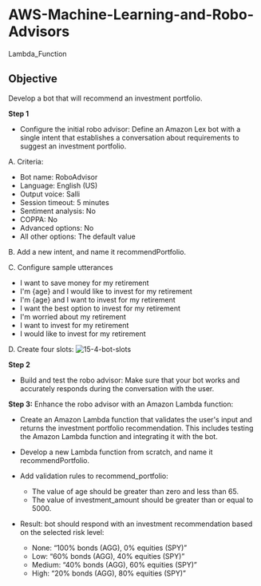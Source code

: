 # AWS-Machine-Learning-and-Robo-Advisors
Lambda_Function

## Objective 
Develop a bot that will recommend an investment portfolio.

**Step 1**
- Configure the initial robo advisor: Define an Amazon Lex bot with a single intent that establishes a conversation about requirements to suggest an investment portfolio.

A. Criteria:

- Bot name: RoboAdvisor
- Language: English (US)
- Output voice: Salli
- Session timeout: 5 minutes
- Sentiment analysis: No
- COPPA: No
- Advanced options: No
- All other options: The default value

B. Add a new intent, and name it recommendPortfolio.

C. Configure sample utterances
- I want to save money for my retirement
- I'm {age} and I would like to invest for my retirement
- I'm {age} and I want to invest for my retirement
- I want the best option to invest for my retirement
- I'm worried about my retirement
- I want to invest for my retirement
- I would like to invest for my retirement

D. Create four slots:
![15-4-bot-slots](https://user-images.githubusercontent.com/103196346/162596166-da4cc0f1-d8fa-4566-a357-c12cccaeffd2.png)


**Step 2**
- Build and test the robo advisor: Make sure that your bot works and accurately responds during the conversation with the user.

**Step 3:** Enhance the robo advisor with an Amazon Lambda function: 

- Create an Amazon Lambda function that validates the user's input and returns the investment portfolio recommendation. This includes testing the Amazon Lambda function and integrating it with the bot.
- Develop a new Lambda function from scratch, and name it recommendPortfolio. 
- Add validation rules to recommend_portfolio:
  - The value of age should be greater than zero and less than 65.
  - The value of investment_amount should be greater than or equal to 5000.

- Result: bot should respond with an investment recommendation based on the selected risk level:

  - None: “100% bonds (AGG), 0% equities (SPY)”
  - Low: “60% bonds (AGG), 40% equities (SPY)”
  - Medium: “40% bonds (AGG), 60% equities (SPY)”
  - High: “20% bonds (AGG), 80% equities (SPY)”


